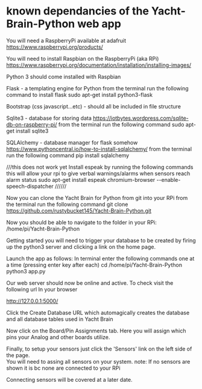 # known dependancies of the Yacht-Brain-Python web app

You will need a RaspberryPi available at adafruit
https://www.raspberrypi.org/products/

You will need to install Raspbian on the RaspberryPi (aka RPi)
https://www.raspberrypi.org/documentation/installation/installing-images/

Python 3
should come installed with Raspbian

Flask - a templating engine for Python
from the terminal run the following command to install flask
sudo apt-get install python3-flask

Bootstrap (css javascript...etc) - should all be included in file structure

Sqlite3 - database for storing data
https://iotbytes.wordpress.com/sqlite-db-on-raspberry-pi/
from the terminal run the following command
sudo apt-get install sqlite3

SQLAlchemy - database manager for flask somehow
https://www.pythoncentral.io/how-to-install-sqlalchemy/
from the terminal run the following command
pip install sqlalchemy


///this does not work yet
Install espeak by running the following commands
this will allow your rpi to give verbal warnings/alarms when sensors reach alarm status
sudo apt-get install espeak
chromium-browser --enable-speech-dispatcher
//////

Now you can clone the Yacht Brain for Python from git into your RPi
from the terminal run the following command
git clone https://github.com/rustybucket145/Yacht-Brain-Python.git


Now you should be able to navigate to the folder in your RPi:  
/home/pi/Yacht-Brain-Python

Getting started you will need to trigger your database to be created by firing
up the python3 server and clicking a link on the home page.

Launch the app as follows:
In terminal enter the following commands one at a time (pressing enter key after each)
cd /home/pi/Yacht-Brain-Python
python3 app.py

Our web server should now be online and active. To check visit the following url
In your browser

http://127.0.0.1:5000/

Click the Create Database URL which automagically creates the database and all database tables used in Yacht Brain

Now click on the Board/Pin Assignments tab.  Here you will assign which pins your Analog and other boards utilize.

Finally, to setup your sensors just click the 'Sensors' link on the left side of the page.  
You will need to assing all sensors on your system. 
note:  If no sensors are shown it is bc none are connected to your RPi  

Connecting sensors will be covered at a later date.





